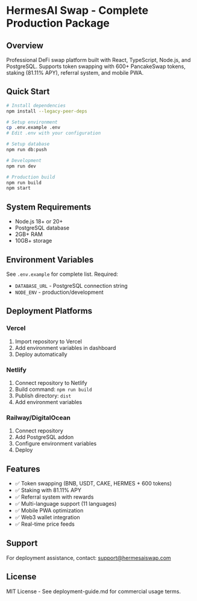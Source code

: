 # HermesAI Swap - Complete Production Package

## Overview
Professional DeFi swap platform built with React, TypeScript, Node.js, and PostgreSQL. Supports token swapping with 600+ PancakeSwap tokens, staking (81.11% APY), referral system, and mobile PWA.

## Quick Start
```bash
# Install dependencies
npm install --legacy-peer-deps

# Setup environment
cp .env.example .env
# Edit .env with your configuration

# Setup database
npm run db:push

# Development
npm run dev

# Production build
npm run build
npm start
```

## System Requirements
- Node.js 18+ or 20+
- PostgreSQL database
- 2GB+ RAM
- 10GB+ storage

## Environment Variables
See `.env.example` for complete list. Required:
- `DATABASE_URL` - PostgreSQL connection string
- `NODE_ENV` - production/development

## Deployment Platforms

### Vercel
1. Import repository to Vercel
2. Add environment variables in dashboard
3. Deploy automatically

### Netlify  
1. Connect repository to Netlify
2. Build command: `npm run build`
3. Publish directory: `dist`
4. Add environment variables

### Railway/DigitalOcean
1. Connect repository
2. Add PostgreSQL addon
3. Configure environment variables
4. Deploy

## Features
- ✅ Token swapping (BNB, USDT, CAKE, HERMES + 600 tokens)
- ✅ Staking with 81.11% APY
- ✅ Referral system with rewards
- ✅ Multi-language support (11 languages)
- ✅ Mobile PWA optimization
- ✅ Web3 wallet integration
- ✅ Real-time price feeds

## Support
For deployment assistance, contact: support@hermesaiswap.com

## License
MIT License - See deployment-guide.md for commercial usage terms.